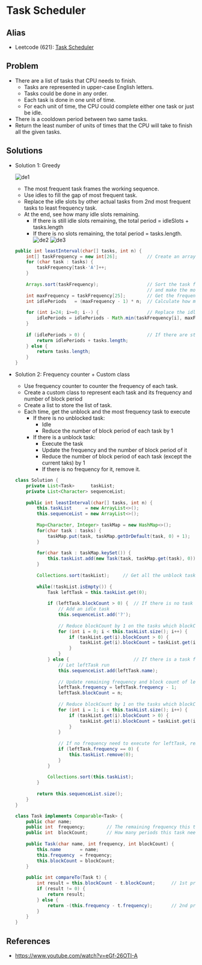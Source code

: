 # Task Scheduler

## Alias
- Leetcode (621): [Task Scheduler](https://leetcode.com/problems/task-scheduler/)

## Problem
- There are a list of tasks that CPU needs to finish.
   - Tasks are represented in upper-case English letters.
   - Tasks could be done in any order. 
   - Each task is done in one unit of time.
   - For each unit of time, the CPU could complete either one task or just be idle.
- There is a cooldown period between two same tasks.
- Return the least number of units of times that the CPU will take to finish all the given tasks.

## Solutions
- Solution 1: Greedy
     
     ![de1](https://user-images.githubusercontent.com/8989447/116152501-3ab8c600-a6a3-11eb-977b-7a4df6cf4a2e.png)
     
   - The most frequent task frames the working sequence.
   - Use idles to fill the gap of most frequent task.
   - Replace the idle slots by other actual tasks from 2nd most frequent tasks to least frequency task.
   - At the end, see how many idle slots remaining.
      - If there is still idle slots remaining, the total period = idleSlots + tasks.length
      - If there is no slots remaining, the total period = tasks.length.
        ![de2](https://user-images.githubusercontent.com/8989447/116153904-40afa680-a6a5-11eb-8bc8-ab1a3a4a8e09.png)
        ![de3](https://user-images.githubusercontent.com/8989447/116153938-4907e180-a6a5-11eb-9a6c-454dfb64e5b1.png)

  ```java
  public int leastInterval(char[] tasks, int n) {
      int[] taskFrequency = new int[26];           // Create an array to count the frequency of each task (A-Z)
      for (char task : tasks) {
          taskFrequency[task-'A']++; 
      }
        
      Arrays.sort(taskFrequency);                  // Sort the task frequency array 
                                                   // and make the most frequency at the end of the array
      int maxFrequency = taskFrequency[25];        // Get the frequency of the most frequent task
      int idlePeriods   = (maxFrequency - 1) * n;  // Calculate how many idle periods needed to fill the gap of most frequent task 
    
      for (int i=24; i>=0; i--) {                  // Replace the idles with other actual tasks
          idlePeriods = idlePeriods - Math.min(taskFrequency[i], maxFrequency - 1);
      }
        
      if (idlePeriods > 0) {                       // If there are still some idles remaining
          return idlePeriods + tasks.length;       
      } else {
          return tasks.length;
      }
  }
  ```
- Solution 2: Frequency counter + Custom class
   - Use frequency counter to counter the frequency of each task.
   - Create a custom class to represent each task and its frequency and number of block period
   - Create a list to store the list of task.
   - Each time, get the unblock and the most frequency task to execute
      - If there is no unblocked task:
         - Idle
         - Reduce the number of block period of each task by 1
      - If there is a unblock task:
         - Execute the task
         - Update the frequency and the number of block period of it
         - Reduce the number of block period of each task (except the current taks) by 1
         - If there is no frequency for it, remove it.
  ```java
  class Solution {
      private List<Task>      taskList;
      private List<Character> sequenceList;
    
      public int leastInterval(char[] tasks, int n) {
          this.taskList     = new ArrayList<>();
          this.sequenceList = new ArrayList<>();
        
          Map<Character, Integer> taskMap = new HashMap<>();
          for(char task : tasks) {
              taskMap.put(task, taskMap.getOrDefault(task, 0) + 1);
          }
        
          for(char task : taskMap.keySet()) {
              this.taskList.add(new Task(task, taskMap.get(task), 0));
          }
        
          Collections.sort(taskList);     // Get all the unblock tasks, and then get the most frequency task
        
          while(!taskList.isEmpty()) {
              Task leftTask = this.taskList.get(0);
            
              if (leftTask.blockCount > 0) {  // If there is no task is free
                  // Add an idle task
                  this.sequenceList.add('?'); 
                
                  // Reduce blockCount by 1 on the tasks which blockCount > 0
                  for (int i = 0; i < this.taskList.size(); i++) {
                      if (taskList.get(i).blockCount > 0) {
                          taskList.get(i).blockCount = taskList.get(i).blockCount - 1;
                      }
                  }
              } else {                        // If there is a task free
                  // Let leftTask run
                  this.sequenceList.add(leftTask.name);
                               
                  // Update remaining frequency and block count of leftTask
                  leftTask.frequency = leftTask.frequency - 1;
                  leftTask.blockCount = n;
                
                  // Reduce blockCount by 1 on the tasks which blockCount > 0
                  for (int i = 1; i < this.taskList.size(); i++) {
                      if (taskList.get(i).blockCount > 0) {
                          taskList.get(i).blockCount = taskList.get(i).blockCount - 1;
                      }
                  }
                
                  // If no frequency need to execute for leftTask, remove it from list
                  if (leftTask.frequency == 0) {
                      this.taskList.remove(0);
                  }
              }
            
              Collections.sort(this.taskList);
          }
        
          return this.sequenceList.size();
      }
  }

  class Task implements Comparable<Task> {
      public char name;
      public int  frequency;        // The remaining frequency this task need to run
      public int  blockCount;       // How many periods this task need to be blocked
    
      public Task(char name, int frequency, int blockCount) {
          this.name       = name;
          this.frequency  = frequency;
          this.blockCount = blockCount;
      }
      
      public int compareTo(Task t) {
          int result = this.blockCount - t.blockCount;      // 1st priority: Get the unblock tasks (blockCount = 0) first
          if (result != 0) {
              return result;
          } else {
              return -(this.frequency - t.frequency);       // 2nd priority: Get most frequency task first
          }
      }
  }
  ```

## References
- https://www.youtube.com/watch?v=eGf-26OTI-A
